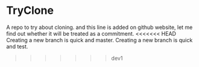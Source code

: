 # TryClone
A repo to try about cloning.
and this line is added on github website, let me find out whether it will be treated as a commitment.
<<<<<<< HEAD
Creating a new branch is quick and master.
Creating a new branch is quick and test.
>>>>>>> dev1
